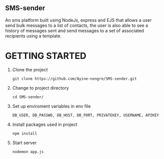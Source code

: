 ## SMS-sender
An sms platform built using NodeJs, express and EJS that allows a user send bulk messages to a list of contacts, the user is also able to see a history of messages sent and send messages to a set of associated recipients using a template. 

# GETTING STARTED
1. Clone the project
 
   ```
   git clone https://github.com/Ayine-nongre/SMS-sender.git
   ```
2. Change to project directory

    ```
    cd SMS-sender/
    ```
3. Set up enviroment variables in env file

   ```
   DB_USER, DB_PASSWD, DB_HOST, DB_PORT, PRIVATEKEY, USERNAME, APIKEY
   ```
4. Install packages used in project

   ```
   npm install
   ```
5. Start server

    ```
    nodemon app.js
    ```
